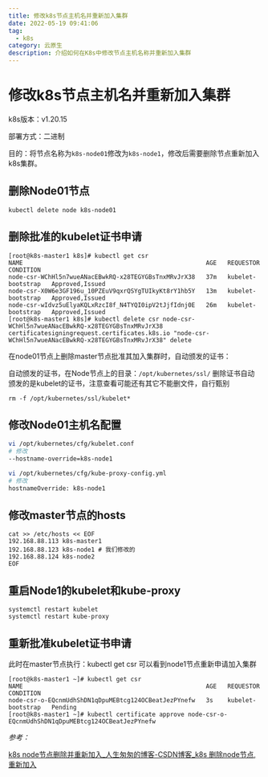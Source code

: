 ```yaml
---
title: 修改k8s节点主机名并重新加入集群
date: 2022-05-19 09:41:06
tag:
  - k8s
category: 云原生
description: 介绍如何在K8s中修改节点主机名称并重新加入集群
---
```


# 修改k8s节点主机名并重新加入集群

k8s版本：v1.20.15

部署方式：二进制

目的：将节点名称为`k8s-node01`修改为`k8s-node1`，修改后需要删除节点重新加入k8s集群。

## 删除Node01节点

```shell
kubectl delete node k8s-node01
```

## 删除批准的kubelet证书申请

```shell
[root@k8s-master1 k8s]# kubectl get csr
NAME                                                   AGE   REQUESTOR           CONDITION
node-csr-WChHl5n7wueANacEBwkRQ-x28TEGYGBsTnxMRvJrX38   37m   kubelet-bootstrap   Approved,Issued
node-csr-X0W6e3GF196u_10PZEuV9qxrQSYgTUIkyKt8rY1hb5Y   13m   kubelet-bootstrap   Approved,Issued
node-csr-wIdvz5uElyaKQLxRzcI8f_N4TYQI0ipV2tJjfIdnj0E   26m   kubelet-bootstrap   Approved,Issued
[root@k8s-master1 k8s]# kubectl delete csr node-csr-WChHl5n7wueANacEBwkRQ-x28TEGYGBsTnxMRvJrX38
certificatesigningrequest.certificates.k8s.io "node-csr-WChHl5n7wueANacEBwkRQ-x28TEGYGBsTnxMRvJrX38" delete
```

在node01节点上删除master节点批准其加入集群时，自动颁发的证书：

自动颁发的证书，在Node节点上的目录：`/opt/kubernetes/ssl/`
删除证书自动颁发的是kubelet的证书，注意查看可能还有其它不能删文件，自行甄别

```shell
rm -f /opt/kubernetes/ssl/kubelet*
```

## 修改Node01主机名配置

```bash
vi /opt/kubernetes/cfg/kubelet.conf
# 修改
--hostname-override=k8s-node1

vi /opt/kubernetes/cfg/kube-proxy-config.yml
# 修改
hostnameOverride: k8s-node1
```

## 修改master节点的hosts

```
cat >> /etc/hosts << EOF 
192.168.88.113 k8s-master1 
192.168.88.123 k8s-node1 # 我们修改的
192.168.88.124 k8s-node2 
EOF 
```

## 重启Node1的kubelet和kube-proxy

```shell
systemctl restart kubelet
systemctl restart kube-proxy
```

## 重新批准kubelet证书申请

此时在master节点执行：kubectl get csr 可以看到node1节点重新申请加入集群

```shell
[root@k8s-master1 ~]# kubectl get csr
NAME                                                   AGE   REQUESTOR           CONDITION
node-csr-o-EQcnmUdhShDN1qDpuMEBtcg124OCBeatJezPYnefw   3s    kubelet-bootstrap   Pending
[root@k8s-master1 ~]# kubectl certificate approve node-csr-o-EQcnmUdhShDN1qDpuMEBtcg124OCBeatJezPYnefw
```

*参考：*

[k8s node节点删除并重新加入_人生匆匆的博客-CSDN博客_k8s 删除node节点,重新加入](https://blog.csdn.net/a13568hki/article/details/123635793)
